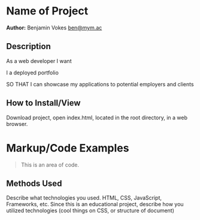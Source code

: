# Name of Project
**Author:** Benjamin Vokes ben@mym.ac

## Description
As a web developer I want

I a deployed portfolio

SO THAT I can showcase my applications to potential employers and clients


## How to Install/View
Download project, open index.html, located in the root directory, in a web browser.

# Markup/Code Examples
> This is an area of code.

## Methods Used 
Describe what technologies you used. HTML, CSS, JavaScript, Frameworks, etc. Since this is an educational project, describe how you utilized technologies (cool things on CSS, or structure of document)

